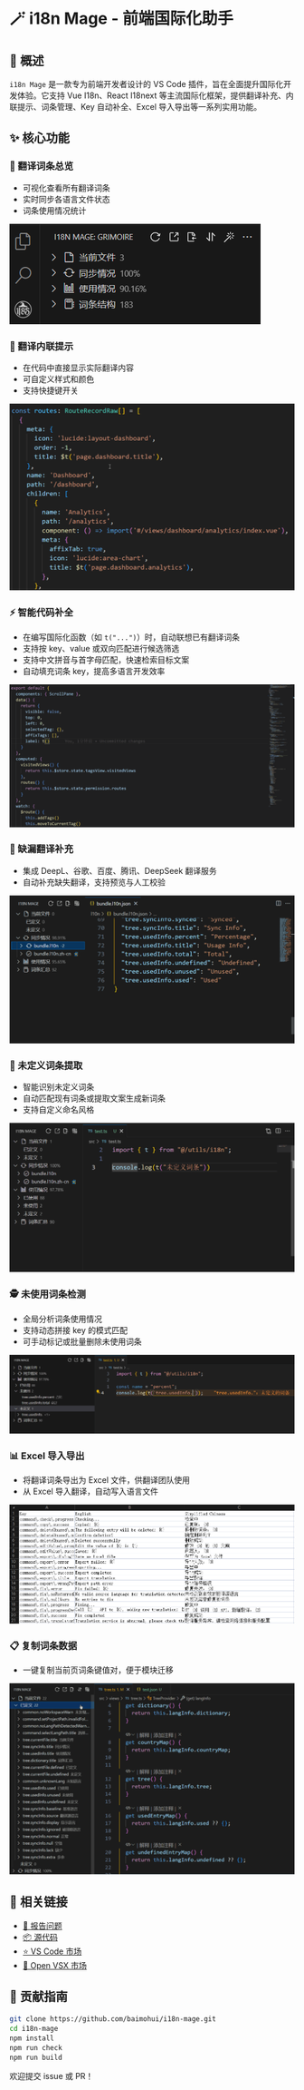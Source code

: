 # 🪄 i18n Mage - 前端国际化助手 

<!-- ![版本](https://img.shields.io/badge/版本 -1.1.0-blue.svg) -->

## 🌟 概述

`i18n Mage` 是一款专为前端开发者设计的 VS Code 插件，旨在全面提升国际化开发体验。它支持 Vue I18n、React I18next 等主流国际化框架，提供翻译补充、内联提示、词条管理、Key 自动补全、Excel 导入导出等一系列实用功能。

## ✨ 核心功能

### 🌳 翻译词条总览
- 可视化查看所有翻译词条
- 实时同步各语言文件状态
- 词条使用情况统计

![词条树视图信息](./images/panel-view.png)

### 🧠 翻译内联提示
- 在代码中直接显示实际翻译内容
- 可自定义样式和颜色
- 支持快捷键开关

![翻译内联提示](./images/inline-hints.gif)

### ⚡ 智能代码补全
* 在编写国际化函数（如 `t("...")`）时，自动联想已有翻译词条
* 支持按 key、value 或双向匹配进行候选筛选
* 支持中文拼音与首字母匹配，快速检索目标文案
* 自动填充词条 key，提高多语言开发效率

![补全代码](./images/completion.gif)

### 🚧 缺漏翻译补充
- 集成 DeepL、谷歌、百度、腾讯、DeepSeek 翻译服务
- 自动补充缺失翻译，支持预览与人工校验

![补全缺漏翻译](./images/fill-missing-translations.gif)

### 🧩 未定义词条提取
- 智能识别未定义词条
- 自动匹配现有词条或提取文案生成新词条
- 支持自定义命名风格

![修正未定义词条](./images/fix-undefined-entries.gif)

### 🕵️ 未使用词条检测
- 全局分析词条使用情况
- 支持动态拼接 key 的模式匹配
- 可手动标记或批量删除未使用词条

![检测未使用词条](./images/check-usage.gif)

### 📊 Excel 导入导出
- 将翻译词条导出为 Excel 文件，供翻译团队使用
- 从 Excel 导入翻译，自动写入语言文件

![导出 excel](./images/excel.png)

### 📋 复制词条数据
- 一键复制当前页词条键值对，便于模块迁移

![复制词条数据](./images/copy-entries.gif)

## 🔗 相关链接

- [🐛 报告问题](https://github.com/baimohui/i18n-mage/issues)
- [📦 源代码](https://github.com/baimohui/i18n-mage)
- [⭐ VS Code 市场](https://marketplace.visualstudio.com/items?itemName=jensen-wen.i18n-mage)
- [💜 Open VSX 市场](https://open-vsx.org/extension/jensen-wen/i18n-mage)

## 🤝 贡献指南

```bash
git clone https://github.com/baimohui/i18n-mage.git
cd i18n-mage
npm install
npm run check
npm run build
```

欢迎提交 issue 或 PR！
